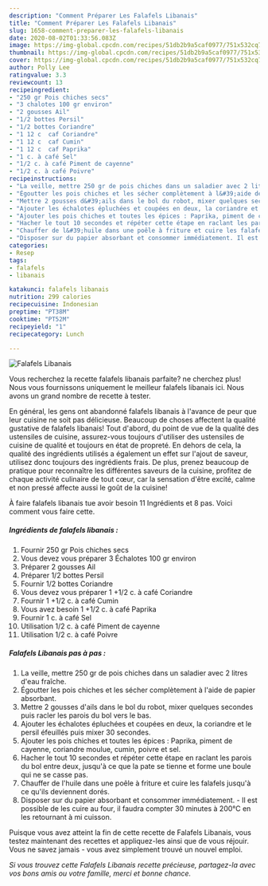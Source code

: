 ```yaml
---
description: "Comment Préparer Les Falafels Libanais"
title: "Comment Préparer Les Falafels Libanais"
slug: 1658-comment-preparer-les-falafels-libanais
date: 2020-08-02T01:33:56.083Z
image: https://img-global.cpcdn.com/recipes/51db2b9a5caf0977/751x532cq70/falafels-libanais-photo-principale-de-la-recette.jpg
thumbnail: https://img-global.cpcdn.com/recipes/51db2b9a5caf0977/751x532cq70/falafels-libanais-photo-principale-de-la-recette.jpg
cover: https://img-global.cpcdn.com/recipes/51db2b9a5caf0977/751x532cq70/falafels-libanais-photo-principale-de-la-recette.jpg
author: Polly Lee
ratingvalue: 3.3
reviewcount: 13
recipeingredient:
- "250 gr Pois chiches secs"
- "3 chalotes 100 gr environ"
- "2 gousses Ail"
- "1/2 bottes Persil"
- "1/2 bottes Coriandre"
- "1 12 c  caf Coriandre"
- "1 12 c  caf Cumin"
- "1 12 c  caf Paprika"
- "1 c. à café Sel"
- "1/2 c. à café Piment de cayenne"
- "1/2 c. à café Poivre"
recipeinstructions:
- "La veille, mettre 250 gr de pois chiches dans un saladier avec 2 litres d&#39;eau fraîche."
- "Égoutter les pois chiches et les sécher complètement à l&#39;aide de papier absorbant."
- "Mettre 2 gousses d&#39;ails dans le bol du robot, mixer quelques secondes puis racler les parois du bol vers le bas."
- "Ajouter les échalotes épluchées et coupées en deux, la coriandre et le persil éfeuillés puis mixer 30 secondes."
- "Ajouter les pois chiches et toutes les épices : Paprika, piment de cayenne, coriandre moulue, cumin, poivre et sel."
- "Hacher le tout 10 secondes et répéter cette étape en raclant les parois du bol entre deux, jusqu&#39;à ce que la pate se tienne et forme une boule qui ne se casse pas."
- "Chauffer de l&#39;huile dans une poêle à friture et cuire les falafels jusqu&#39;à ce qu&#39;ils deviennent dorés."
- "Disposer sur du papier absorbant et consommer immédiatement. Il est possible de les cuire au four, il faudra compter 30 minutes à 200°C en les retournant à mi cuisson."
categories:
- Resep
tags:
- falafels
- libanais

katakunci: falafels libanais 
nutrition: 299 calories
recipecuisine: Indonesian
preptime: "PT38M"
cooktime: "PT52M"
recipeyield: "1"
recipecategory: Lunch

---
```



![Falafels Libanais](https://img-global.cpcdn.com/recipes/51db2b9a5caf0977/751x532cq70/falafels-libanais-photo-principale-de-la-recette.jpg)

Vous recherchez la recette falafels libanais parfaite? ne cherchez plus! Nous vous fournissons uniquement le meilleur falafels libanais ici. Nous avons un grand nombre de recette à tester.

En général, les gens ont abandonné falafels libanais à l'avance de peur que leur cuisine ne soit pas délicieuse. Beaucoup de choses affectent la qualité gustative de falafels libanais! Tout d'abord, du point de vue de la qualité des ustensiles de cuisine, assurez-vous toujours d'utiliser des ustensiles de cuisine de qualité et toujours en état de propreté. En dehors de cela, la qualité des ingrédients utilisés a également un effet sur l'ajout de saveur, utilisez donc toujours des ingrédients frais. De plus, prenez beaucoup de pratique pour reconnaître les différentes saveurs de la cuisine, profitez de chaque activité culinaire de tout cœur, car la sensation d'être excité, calme et non pressé affecte aussi le goût de la cuisine!

<!--inarticleads1-->

À faire falafels libanais tue avoir besoin 11 Ingrédients et 8 pas. Voici comment vous faire cette.

##### Ingrédients de falafels libanais :

1. Fournir 250 gr Pois chiches secs
1. Vous devez vous préparer 3 Échalotes 100 gr environ
1. Préparer 2 gousses Ail
1. Préparer 1/2 bottes Persil
1. Fournir 1/2 bottes Coriandre
1. Vous devez vous préparer 1 +1/2 c. à café Coriandre
1. Fournir 1 +1/2 c. à café Cumin
1. Vous avez besoin 1 +1/2 c. à café Paprika
1. Fournir 1 c. à café Sel
1. Utilisation 1/2 c. à café Piment de cayenne
1. Utilisation 1/2 c. à café Poivre




<!--inarticleads2-->

##### Falafels Libanais pas à pas :

1. La veille, mettre 250 gr de pois chiches dans un saladier avec 2 litres d&#39;eau fraîche.
1. Égoutter les pois chiches et les sécher complètement à l&#39;aide de papier absorbant.
1. Mettre 2 gousses d&#39;ails dans le bol du robot, mixer quelques secondes puis racler les parois du bol vers le bas.
1. Ajouter les échalotes épluchées et coupées en deux, la coriandre et le persil éfeuillés puis mixer 30 secondes.
1. Ajouter les pois chiches et toutes les épices : Paprika, piment de cayenne, coriandre moulue, cumin, poivre et sel.
1. Hacher le tout 10 secondes et répéter cette étape en raclant les parois du bol entre deux, jusqu&#39;à ce que la pate se tienne et forme une boule qui ne se casse pas.
1. Chauffer de l&#39;huile dans une poêle à friture et cuire les falafels jusqu&#39;à ce qu&#39;ils deviennent dorés.
1. Disposer sur du papier absorbant et consommer immédiatement. - Il est possible de les cuire au four, il faudra compter 30 minutes à 200°C en les retournant à mi cuisson.




<!--inarticleads1-->

<p>
Puisque vous avez atteint la fin de cette recette de Falafels Libanais, vous testez maintenant des recettes et appliquez-les ainsi que de vous réjouir. Vous ne savez jamais - vous avez simplement trouvé un nouvel emploi.
</p>

<p>
<i>Si vous trouvez cette Falafels Libanais recette précieuse, partagez-la avec vos bons amis ou votre famille, merci et bonne chance.</i>
</p>
